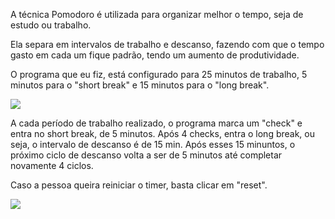 A técnica Pomodoro é utilizada para organizar melhor o tempo, seja de estudo ou trabalho.

Ela separa em intervalos de trabalho e descanso, fazendo com que o tempo gasto em cada um fique padrão, tendo um aumento de produtividade.

O programa que eu fiz, está configurado para 25 minutos de trabalho, 5 minutos para o "short break" e 15 minutos para o "long break".


<img src="Pomodoro">

A cada período de trabalho realizado, o programa marca um "check" e entra no short break, de 5 minutos. Após 4 checks, entra o long break, ou seja, o intervalo de descanso é de 15 min.
Após esses 15 minuntos, o próximo ciclo de descanso volta a ser de 5 minutos até completar novamente 4 ciclos.

Caso a pessoa queira reiniciar o timer, basta clicar em "reset".


<img src="Pomodoro2">

